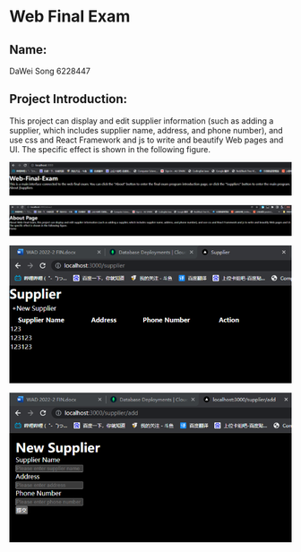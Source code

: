# Web Final Exam  

## Name:  
DaWei Song 6228447  

## Project Introduction:  
This project can display and edit supplier information (such as adding a supplier, which includes supplier name, address, and phone number), and use css and React Framework and js to write and beautify Web pages and UI. The specific effect is shown in the following figure.  

![image](https://github.com/David67131/Web-Final-Exam/blob/main/Sample%20image%203.png)  

![image](https://github.com/David67131/Web-Final-Exam/blob/main/Sample%20image%204.png)  

![image](https://github.com/David67131/Web-Final-Exam/blob/main/Sample%20image%201.png)  

![image](https://github.com/David67131/Web-Final-Exam/blob/main/Sample%20image%202.png)  
